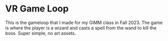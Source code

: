 # VR Game Loop
 This is the gameloop that I made for my GIMM class in Fall 2023. The game is where the player is a wizard and casts a spell from the wand to kill the boss. Super simple, no art assets.
